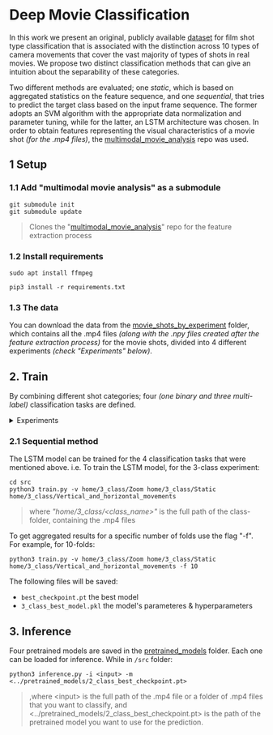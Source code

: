 # Deep Movie Classification

In this work we present an original, publicly available [dataset](https://github.com/magcil/movie_shot_classification_dataset.git) for film shot type classification that is  associated with the distinction across 10 types of camera movements that cover the vast majority of types of shots in real movies. We propose two distinct classification methods that can give an intuition about the separability of these categories. 

Two different methods are evaluated; one _static_, which is based on aggregated statistics on the feature sequence, and one _sequential_, that tries to predict the target class based on the input frame sequence. The former adopts an SVM algorithm with the appropriate data normalization and parameter tuning, while for the latter, an LSTM architecture was chosen. In order to obtain features representing the visual characteristics of a movie shot _(for the .mp4 files)_, the [multimodal_movie_analysis](https://github.com/tyiannak/multimodal_movie_analysis) repo was used. 

## 1 Setup

### 1.1 Add "multimodal movie analysis" as a submodule
<!--
```shell
virtualenv env
source env/bin/activate
```
> Use a virtual environment-->

<!-- ```shell
git submodule add https://github.com/tyiannak/multimodal_movie_analysis.git multimodal_movie_analysis
``` -->
```shell
git submodule init 
git submodule update
```
> Clones the "[multimodal_movie_analysis](https://github.com/tyiannak/multimodal_movie_analysis)" repo for the feature extraction process

### 1.2 Install requirements
```shell
sudo apt install ffmpeg
```
```shell
pip3 install -r requirements.txt
```
### 1.3 The data

You can download the data from the [movie_shots_by_experiment](https://drive.google.com/drive/folders/1saDBlGxu9SxtYkesu5G14W_zvXy1d5Bv?usp=sharing) folder, which contains all the .mp4 files _(along with the .npy files created after the feature extraction process)_ for the movie shots, divided into 4 different experiments _(check "Experiments" below)_.

## 2. Train 

By combining different shot categories; four _(one binary and three multi-label)_ classification tasks are defined.

<details><summary>Experiments</summary>
<p> 

Experiment | Classes
| :--- | ---: 
2_class   | Non_Static (818 shots) <br /> Static (985 shots)
3_class  | Zoom (152 shots) <br />  Static (985 shots) <br /> Vertical_and_horizontal_movements (342 shots)
4_class  | Vertical_movements (89 shots) <br /> Panoramic (253 shots) <br />Static (985 shots) <br /> Zoom (152 shots)
10_class | Static (985 shots) <br /> Panoramic (207 shots) <br /> Zoom in (51 shots) <br /> Travelling_out (46 shots) <br /> Vertical_static (52 shots) <br /> Aerial (51 shots)<br /> Travelling_in (55 shots)<br /> Vertical_moving (37 shots)<br /> Handled (273 shots)<br /> Panoramic_lateral (46 shots)

</p>
</details>

### 2.1 Sequential method

The LSTM model can be trained for the 4 classification tasks that were mentioned above.
i.e. To train the LSTM model, for the 3-class experiment:


```shell
cd src
python3 train.py -v home/3_class/Zoom home/3_class/Static home/3_class/Vertical_and_horizontal_movements
```

> where _"home/3_class/<class_name>"_ is the full path of the class-folder, containing the .mp4 files

To get aggregated results for a specific number of folds use the flag "-f". For example, for 10-folds:

```shell
python3 train.py -v home/3_class/Zoom home/3_class/Static home/3_class/Vertical_and_horizontal_movements -f 10
```

The following files will be saved:
 * `best_checkpoint.pt` the best model
 * `3_class_best_model.pkl` the model's parameteres & hyperparameters
<!--  * `LSTM_3_class_y_pred.npy` the posteriors
 * `LSTM_3_class_y_test.npy` the actual values -->

## 3. Inference

Four pretrained models are saved in the [pretrained_models](https://github.com/apetrogianni/deep_movie_classification/tree/main/pretrained_models) folder. Each one can be loaded for inference. While in ```/src``` folder:

```shell
python3 inference.py -i <input> -m <../pretrained_models/2_class_best_checkpoint.pt>
```
>,where \<input> is the full path of the .mp4 file or a folder of .mp4 files that you want to classify, and <../pretrained_models/2_class_best_checkpoint.pt> is the path of the pretrained model you want to use for the prediction.







